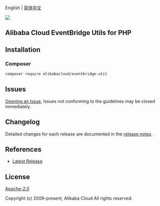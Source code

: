 English | [简体中文](README-CN.md)

![](https://aliyunsdk-pages.alicdn.com/icons/AlibabaCloud.svg)

## Alibaba Cloud EventBridge Utils for PHP

## Installation

### Composer

```bash
composer require alibabacloud/eventbridge-util
```

## Issues

[Opening an Issue](https://github.com/aliyun/eventbrgidge-util/issues/new), Issues not conforming to the guidelines may be closed immediately.

## Changelog

Detailed changes for each release are documented in the [release notes](./ChangeLog.txt).

## References

* [Latest Release](https://github.com/aliyun/eventbrgidge-util)

## License

[Apache-2.0](http://www.apache.org/licenses/LICENSE-2.0)

Copyright (c) 2009-present, Alibaba Cloud All rights reserved.
